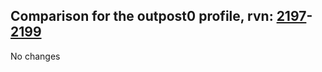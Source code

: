## Comparison for the outpost0 profile, rvn: [2197](https://github.com/PRO100KatYT/FortniteProfileRevisions/tree/main/profiles/outpost0/2197%20outpost0.json)-[2199](https://github.com/PRO100KatYT/FortniteProfileRevisions/tree/main/profiles/outpost0/2199%20outpost0.json)

No changes
